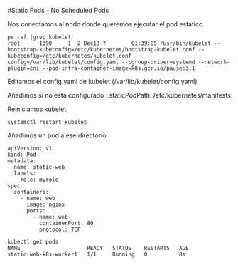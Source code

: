 #Static Pods - No Scheduled Pods

Nos conectamos al nodo donde queremos ejecutar el pod estatico.

~~~
ps -ef |grep kubelet
root      1390     1  2 Dec13 ?        01:39:05 /usr/bin/kubelet --bootstrap-kubeconfig=/etc/kubernetes/bootstrap-kubelet.conf --kubeconfig=/etc/kubernetes/kubelet.conf --config=/var/lib/kubelet/config.yaml --cgroup-driver=systemd --network-plugin=cni --pod-infra-container-image=k8s.gcr.io/pause:3.1
~~~

Editamos el config.yaml de kubelet (/var/lib/kubelet/config.yaml)

Añadimos si no esta configurado :
staticPodPath: /etc/kubernetes/manifests

Reiniciamos kubelet:

~~~
systemctl restart kubelet
~~~

Añadimos un pod a ese directorio.

~~~
apiVersion: v1
kind: Pod
metadata:
  name: static-web
  labels:
    role: myrole
spec:
  containers:
    - name: web
      image: nginx
      ports:
        - name: web
          containerPort: 80
          protocol: TCP

kubectl get pods
NAME                     READY   STATUS    RESTARTS   AGE
static-web-k8s-worker1   1/1     Running   0          8s
~~~
